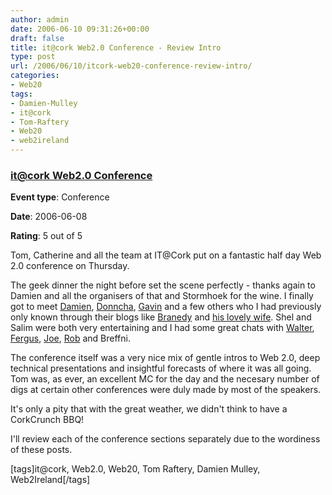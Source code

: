 ```yaml
---
author: admin
date: 2006-06-10 09:31:26+00:00
draft: false
title: it@cork Web2.0 Conference - Review Intro
type: post
url: /2006/06/10/itcork-web20-conference-review-intro/
categories:
- Web20
tags:
- Damien-Mulley
- it@cork
- Tom-Raftery
- Web20
- web2ireland
---
```


	

		

### [it@cork Web2.0 Conference](http://itcork.ie/)

				

**Event type**: Conference

		

**Date**: 2006-06-08

				

**Rating**: 5 out of 5

				

Tom, Catherine and all the team at IT@Cork put on a fantastic half day Web 2.0 conference on Thursday. 

The geek dinner the night before set the scene perfectly - thanks again to Damien and all the organisers of that and Stormhoek for the wine. I finally got to meet [Damien](http://www.mulley.net/2006/06/09/itcork-conference-and-pre-conf-dinner/), [Donncha](http://blogs.linux.ie/xeer/), [Gavin](http://www.gavinsblog.com/2006/06/09/web-20-shtuff-in-cork-boy/) and a few others who I had previously only known through their blogs like [Branedy](http://www.branedy.net/) and [his lovely wife](http://ballincollig.wordpress.com/). Shel and Salim were both very entertaining and I had some great chats with [Walter](http://pxn8.com/), [Fergus](http://blog.nooked.com/), [Joe](http://joedrumgoole.com/blog/), [Rob](http://blogs.msdn.com/robburke/archive/2006/06/08/621957.aspx) and Breffni.

The conference itself was a very nice mix of gentle intros to Web 2.0, deep technical presentations and insightful forecasts of where it was all going. Tom was, as ever, an excellent MC for the day and the necesary number of digs at certain other conferences were duly made by most of the speakers. 

It's only a pity that with the great weather, we didn't think to have a CorkCrunch BBQ!

I'll review each of the conference sections separately due to the wordiness of these posts.

[tags]it@cork, Web2.0, Web20, Tom Raftery, Damien Mulley, Web2Ireland[/tags]

					




